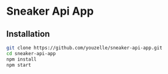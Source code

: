 # Sneaker Api App

## Installation

```sh
git clone https://github.com/youzelle/sneaker-api-app.git
cd sneaker-api-app
npm install
npm start
```


